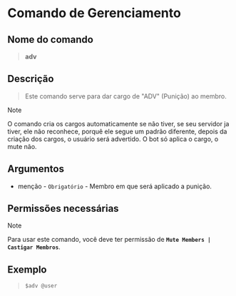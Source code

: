 # Comando de Gerenciamento

## Nome do comando
> **adv**

## Descrição
> Este comando serve para dar cargo de "ADV" (Punição) ao membro.

> [!NOTE]
> O comando cria os cargos automaticamente se não tiver, se seu servidor ja tiver, ele não reconhece, porquê ele segue um padrão diferente, depois da criação dos cargos, o usuário será advertido.
> O bot só aplica o cargo, o mute não.

## Argumentos
- menção - `Obrigatório` - Membro em que será aplicado a punição.

## Permissões necessárias
> [!NOTE]
> Para usar este comando, você deve ter permissão de **`Mute Members | Castigar Membros`**.

## Exemplo
> `$adv @user`
